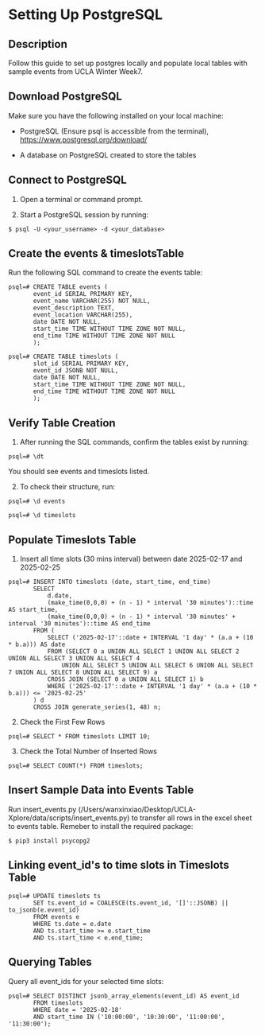 # Setting Up PostgreSQL


## Description
Follow this guide to set up postgres locally and populate local tables with sample events from UCLA Winter Week7.

## Download PostgreSQL

Make sure you have the following installed on your local machine:

- PostgreSQL (Ensure psql is accessible from the terminal), https://www.postgresql.org/download/

- A database on PostgreSQL created to store the tables

## Connect to PostgreSQL

1. Open a terminal or command prompt.

2. Start a PostgreSQL session by running:
```
$ psql -U <your_username> -d <your_database>
```

## Create the events & timeslotsTable
Run the following SQL command to create the events table:
     
```
psql=# CREATE TABLE events (
       event_id SERIAL PRIMARY KEY,
       event_name VARCHAR(255) NOT NULL,
       event_description TEXT,
       event_location VARCHAR(255),
       date DATE NOT NULL,
       start_time TIME WITHOUT TIME ZONE NOT NULL,
       end_time TIME WITHOUT TIME ZONE NOT NULL
       );
```
```
psql=# CREATE TABLE timeslots (
       slot_id SERIAL PRIMARY KEY,
       event_id JSONB NOT NULL,
       date DATE NOT NULL,
       start_time TIME WITHOUT TIME ZONE NOT NULL,
       end_time TIME WITHOUT TIME ZONE NOT NULL
       );
```         
            
## Verify Table Creation

1. After running the SQL commands, confirm the tables exist by running:

```
psql=# \dt
```
You should see events and timeslots listed.


2. To check their structure, run:
```
psql=# \d events
```
```
psql=# \d timeslots
```

## Populate Timeslots Table

1. Insert all time slots (30 mins interval) between date 2025-02-17 and 2025-02-25
```
psql=# INSERT INTO timeslots (date, start_time, end_time)
       SELECT 
           d.date,
           (make_time(0,0,0) + (n - 1) * interval '30 minutes')::time AS start_time,
           (make_time(0,0,0) + (n - 1) * interval '30 minutes' + interval '30 minutes')::time AS end_time
       FROM (
           SELECT ('2025-02-17'::date + INTERVAL '1 day' * (a.a + (10 * b.a))) AS date
           FROM (SELECT 0 a UNION ALL SELECT 1 UNION ALL SELECT 2 UNION ALL SELECT 3 UNION ALL SELECT 4 
               UNION ALL SELECT 5 UNION ALL SELECT 6 UNION ALL SELECT 7 UNION ALL SELECT 8 UNION ALL SELECT 9) a
           CROSS JOIN (SELECT 0 a UNION ALL SELECT 1) b
           WHERE ('2025-02-17'::date + INTERVAL '1 day' * (a.a + (10 * b.a))) <= '2025-02-25'
       ) d
       CROSS JOIN generate_series(1, 48) n;
```

2. Check the First Few Rows
```
psql=# SELECT * FROM timeslots LIMIT 10;
```

3. Check the Total Number of Inserted Rows
```
psql=# SELECT COUNT(*) FROM timeslots;
```

## Insert Sample Data into Events Table

Run insert_events.py (/Users/wanxinxiao/Desktop/UCLA-Xplore/data/scripts/insert_events.py) to transfer all rows in the excel sheet to events table.
Remeber to install the required package:
```
$ pip3 install psycopg2
```

## Linking event_id's to time slots in Timeslots Table

```
psql=# UPDATE timeslots ts
       SET ts.event_id = COALESCE(ts.event_id, '[]'::JSONB) || to_jsonb(e.event_id)
       FROM events e
       WHERE ts.date = e.date
       AND ts.start_time >= e.start_time 
       AND ts.start_time < e.end_time;
```

## Querying Tables

Query all event_ids for your selected time slots:

```
psql=# SELECT DISTINCT jsonb_array_elements(event_id) AS event_id
       FROM timeslots
       WHERE date = '2025-02-18'
       AND start_time IN ('10:00:00', '10:30:00', '11:00:00', '11:30:00');

```

